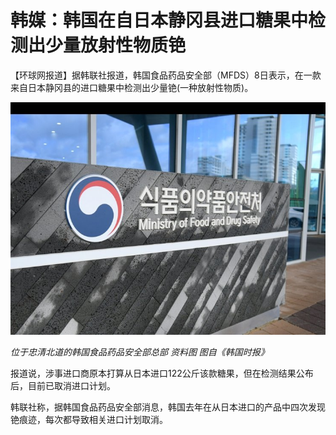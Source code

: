 # 韩媒：韩国在自日本静冈县进口糖果中检测出少量放射性物质铯

【环球网报道】据韩联社报道，韩国食品药品安全部（MFDS）8日表示，在一款来自日本静冈县的进口糖果中检测出少量铯(一种放射性物质)。

![05bc4536c90299dd4fdca53128eef7e8.jpg](https://raw.githubusercontent.com/qqhsx/qqnews_image/main/2024/03/09/韩媒：韩国在自日本静冈县进口糖果中检测出少量放射性物质铯/05bc4536c90299dd4fdca53128eef7e8.jpg)

_位于忠清北道的韩国食品药品安全部总部 资料图 图自《韩国时报》_

报道说，涉事进口商原本打算从日本进口122公斤该款糖果，但在检测结果公布后，目前已取消进口计划。

韩联社称，据韩国食品药品安全部消息，韩国去年在从日本进口的产品中四次发现铯痕迹，每次都导致相关进口计划取消。

